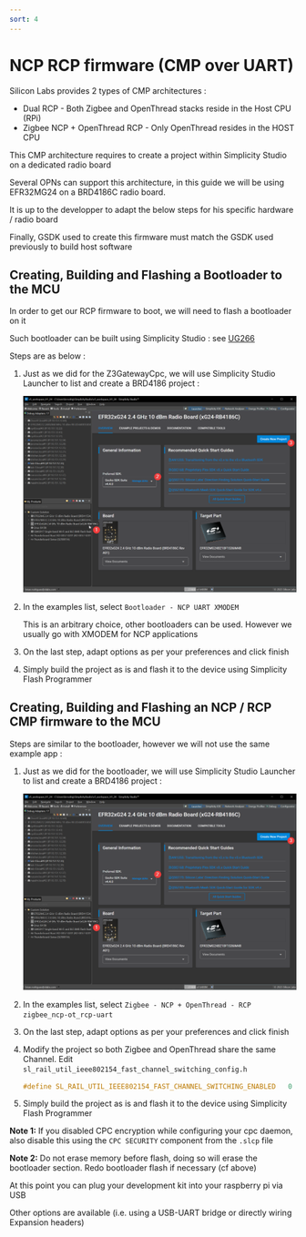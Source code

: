 ```yaml
---
sort: 4
---
```

# NCP RCP firmware (CMP over UART)

Silicon Labs provides 2 types of CMP architectures :

* Dual RCP - Both Zigbee and OpenThread stacks reside in the Host CPU (RPi)
* Zigbee NCP + OpenThread RCP - Only OpenThread resides in the HOST CPU

This CMP architecture requires to create a project within Simplicity Studio on a dedicated radio board

Several OPNs can support this architecture, in this guide we will be using EFR32MG24 on a BRD4186C radio board.

It is up to the developper to adapt the below steps for his specific hardware / radio board

Finally, GSDK used to create this firmware must match the GSDK used previously to build host software

## Creating, Building and Flashing a Bootloader to the MCU

In order to get our RCP firmware to boot, we will need to flash a bootloader on it

Such bootloader can be built using Simplicity Studio : see [UG266](https://www.silabs.com/documents/public/user-guides/ug266-gecko-bootloader-user-guide.pdf)

Steps are as below :

1. Just as we did for the Z3GatewayCpc, we will use Simplicity Studio Launcher to list and create a BRD4186 project :

   <img src="./images/createRCP_Launcher.png" alt="Create RCP Launcher" width="600" class="center">
2. In the examples list, select `Bootloader - NCP UART XMODEM`

   This is an arbitrary choice, other bootloaders can be used. However we usually go with XMODEM for NCP applications
3. On the last step, adapt options as per your preferences and click finish
4. Simply build the project as is and flash it to the device using Simplicity Flash Programmer

## Creating, Building and Flashing an NCP / RCP CMP firmware to the MCU

Steps are similar to the bootloader, however we will not use the same example app :

1. Just as we did for the bootloader, we will use Simplicity Studio Launcher to list and create a BRD4186 project :

   <img src="./images/createRCP_Launcher.png" alt="Create RCP Launcher" width="600" class="center">
2. In the examples list, select `Zigbee - NCP + OpenThread - RCP zigbee_ncp-ot_rcp-uart   `
3. On the last step, adapt options as per your preferences and click finish
4. Modify the project so both Zigbee and OpenThread share the same Channel. Edit `sl_rail_util_ieee802154_fast_channel_switching_config.h`

   ```c
   #define SL_RAIL_UTIL_IEEE802154_FAST_CHANNEL_SWITCHING_ENABLED   0
   ```

5. Simply build the project as is and flash it to the device using Simplicity Flash Programmer

**Note 1:** If you disabled CPC encryption while configuring your cpc daemon, also disable this using the `CPC SECURITY` component from the `.slcp` file

**Note 2:** Do not erase memory before flash, doing so will erase the bootloader section. Redo bootloader flash if necessary (cf above)

At this point you can plug your development kit into your raspberry pi via USB

Other options are available (i.e. using a USB-UART bridge or directly wiring Expansion headers)
